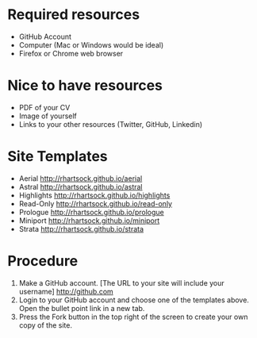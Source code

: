 # Required resources
* GitHub Account  
* Computer (Mac or Windows would be ideal)  
* Firefox or Chrome web browser  

# Nice to have resources
* PDF of your CV  
* Image of yourself    
* Links to your other resources (Twitter, GitHub, Linkedin)

# Site Templates
* Aerial http://rhartsock.github.io/aerial
* Astral http://rhartsock.github.io/astral
* Highlights http://rhartsock.github.io/highlights
* Read-Only http://rhartsock.github.io/read-only
* Prologue http://rhartsock.github.io/prologue
* Miniport http://rhartsock.github.io/miniport
* Strata http://rhartsock.github.io/strata

# Procedure
1. Make a GitHub account. [The URL to your site will include your username] http://github.com
2. Login to your GitHub account and choose one of the templates above. Open the bullet point link in a new tab.
3. Press the Fork button in the top right of the screen to create your own copy of the site.
